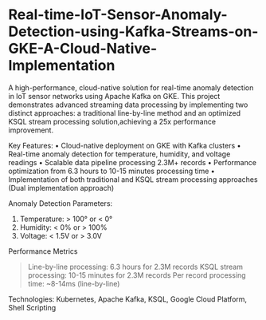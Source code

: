 # Real-time-IoT-Sensor-Anomaly-Detection-using-Kafka-Streams-on-GKE-A-Cloud-Native-Implementation
A high-performance, cloud-native solution for real-time anomaly detection in IoT sensor networks using Apache Kafka on GKE. This project demonstrates advanced streaming data processing by implementing two distinct approaches: a traditional line-by-line method and an optimized KSQL stream processing solution,achieving a 25x performance improvement. 

Key Features:
• Cloud-native deployment on GKE with Kafka clusters
• Real-time anomaly detection for temperature, humidity, and voltage readings
• Scalable data pipeline processing 2.3M+ records
• Performance optimization from 6.3 hours to 10-15 minutes processing time
• Implementation of both traditional and KSQL stream processing approaches (Dual implementation approach)

Anomaly Detection Parameters:
1. Temperature: > 100° or < 0°
2. Humidity: < 0% or > 100%
3. Voltage: < 1.5V or > 3.0V

Performance Metrics
> Line-by-line processing: 6.3 hours for 2.3M records
> KSQL stream processing: 10-15 minutes for 2.3M records
> Per record processing time: ~8-14ms (line-by-line)

Technologies: Kubernetes, Apache Kafka, KSQL, Google Cloud Platform, Shell Scripting
